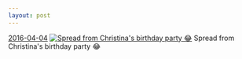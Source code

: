 ```yaml
---
layout: post
---
```


<p>
  <time><a href="/485">2016-04-04</a></time>
  <a href="/485"><img src="{{ site.assets_url }}/485-640.jpg" srcset="{{ site.assets_url }}/485-1280.jpg 1280w, {{ site.assets_url }}/485-960.jpg 960w, {{ site.assets_url }}/485-640.jpg 640w, {{ site.assets_url }}/485-320.jpg 320w" sizes="(min-width: 700px) 50vw, calc(100vw - 2rem)" alt="Spread from Christina&#x27;s birthday party 😂" /></a>
  <span>Spread from Christina&#x27;s birthday party 😂</span>
</p>
